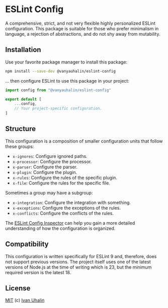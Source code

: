 # ESLint Config

A comprehensive, strict, and not very flexible highly personalized ESLint configuration. This package is suitable for those who prefer minimalism in language, a rejection of abstractions, and do not shy away from mutability.

## Installation

Use your favorite package manager to install this package:

```sh
npm install --save-dev @vanyauhalin/eslint-config
```

... then configure ESLint to use this package in your project:

```js
import config from "@vanyauhalin/eslint-config"

export default [
	...config,
	// Your project-specific configuration.
]
```

## Structure

This configuration is a composition of smaller configuration units that follow these groups:

- `x-ignores`: Configure ignored paths.
- `x-processor`: Configure the processor.
- `x-parser`: Configure the parser.
- `x-plugin`: Configure the plugin.
- `x-rules`: Configure the rules of the specific plugin.
- `x-file`: Configure the rules for the specific file.

Sometimes a group may have a subgroup:

- `x-integration`: Configure the integration with something.
- `x-exceptions`: Configure the exceptions of the rules.
- `x-conflicts`: Configure the conflicts of the rules.

The [ESLint Config Inspector] can help you gain a more detailed understanding of how the configuration is organized.

## Compatibility

This configuration is written specifically for ESLint 9 and, therefore, does not support previous versions. The project itself uses one of the latest versions of Node.js at the time of writing which is 23, but the minimum required version is the latest 18.

## License

[MIT] (c) [Ivan Uhalin]

<!-- Footnotes -->

[ESLint Config Inspector]: https://eslint-config.vanyauhalin.me/

[@eslint-community/eslint-plugin-eslint-comments]: https://www.npmjs.com/package/@eslint-community/eslint-plugin-eslint-comments/
[@html-eslint/eslint-plugin]: https://www.npmjs.com/package/@html-eslint/eslint-plugin/
[@stylistic/eslint-plugin]: https://www.npmjs.com/package/@stylistic/eslint-plugin/
[@typescript-eslint/eslint-plugin]: https://www.npmjs.com/package/@typescript-eslint/eslint-plugin/
[eslint-config-flat-gitignore]: https://www.npmjs.com/package/eslint-config-flat-gitignore/
[eslint-plugin-ascii]: https://www.npmjs.com/package/eslint-plugin-ascii/
[eslint-plugin-clsx]: https://www.npmjs.com/package/eslint-plugin-clsx/
[eslint-plugin-de-morgan]: https://github.com/azat-io/eslint-plugin-de-morgan/
[eslint-plugin-depend]: https://www.npmjs.com/package/eslint-plugin-depend/
[eslint-plugin-es-x]: https://www.npmjs.com/package/eslint-plugin-es-x/
[eslint-plugin-github]: https://www.npmjs.com/package/eslint-plugin-github/
[eslint-plugin-html]: https://www.npmjs.com/package/eslint-plugin-html/
[eslint-plugin-import-newlines]: https://www.npmjs.com/package/eslint-plugin-import-newlines/
[eslint-plugin-import-x]: https://www.npmjs.com/package/eslint-plugin-import-x/
[eslint-plugin-jsdoc]: https://www.npmjs.com/package/eslint-plugin-jsdoc/
[eslint-plugin-jsonc]: https://www.npmjs.com/package/eslint-plugin-jsonc/
[eslint-plugin-jsx-a11y]: https://www.npmjs.com/package/eslint-plugin-jsx-a11y/
[eslint-plugin-markdown]: https://www.npmjs.com/package/eslint-plugin-markdown/
[eslint-plugin-math]: https://www.npmjs.com/package/eslint-plugin-math/
[eslint-plugin-n]: https://www.npmjs.com/package/eslint-plugin-n/
[eslint-plugin-no-unsanitized]: https://www.npmjs.com/package/eslint-plugin-no-unsanitized/
[eslint-plugin-node-dependencies]: https://www.npmjs.com/package/eslint-plugin-node-dependencies/
[eslint-plugin-package-json]: https://www.npmjs.com/package/eslint-plugin-package-json/
[eslint-plugin-prefer-let]: https://www.npmjs.com/package/eslint-plugin-prefer-let/
[eslint-plugin-promise]: https://www.npmjs.com/package/eslint-plugin-promise/
[eslint-plugin-regexp]: https://www.npmjs.com/package/eslint-plugin-regexp/
[eslint-plugin-security]: https://www.npmjs.com/package/eslint-plugin-security/
[eslint-plugin-toml]: https://www.npmjs.com/package/eslint-plugin-toml/
[eslint-plugin-tsdoc]: https://www.npmjs.com/package/eslint-plugin-tsdoc/
[eslint-plugin-unicorn]: https://www.npmjs.com/package/eslint-plugin-unicorn/
[eslint-plugin-wc]: https://www.npmjs.com/package/eslint-plugin-wc/
[eslint-plugin-yml]: https://www.npmjs.com/package/eslint-plugin-yml/

[Ivan Uhalin]: https://github.com/vanyauhalin/
[MIT]: https://github.com/vanyauhalin/moondusttheme/blob/main/LICENSE/
